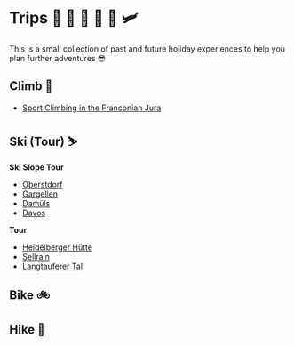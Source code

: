 # Trips 🚀 🚡 🚄 🚜 🚙 🛩

This is a small collection of past and future holiday experiences to help you plan further adventures 😎

## Climb 🧗

- [Sport Climbing in the Franconian Jura](trips/2024_05_01_frankenjura.md)

## Ski (Tour) ⛷

**Ski Slope Tour**

- [Oberstdorf]()
- [Gargellen]()
- [Damüls]()
- [Davos](trips/2023_12_17_davos.md)

**Tour**

- [Heidelberger Hütte](trips/2023_12_26_heidelberger_huette.md)
- [Sellrain](trips/2024_03_02_sellrain.md)
- [Langtauferer Tal](trips/2024_03_23_langtauferer_tal.md)

## Bike 🚲

## Hike 🥾
